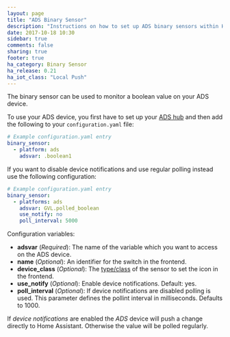 ```yaml
---
layout: page
title: "ADS Binary Sensor"
description: "Instructions on how to set up ADS binary sensors within Home Assistant."
date: 2017-10-18 10:30
sidebar: true
comments: false
sharing: true
footer: true
ha_category: Binary Sensor
ha_release: 0.21
ha_iot_class: "Local Push"
---
```


The binary sensor can be used to monitor a boolean value on your ADS device.

To use your ADS device, you first have to set up your [ADS
hub](/components/ads/) and then add the following to your `configuration.yaml`
file:

```yaml
# Example configuration.yaml entry
binary_sensor:
  - platform: ads
    adsvar: .boolean1
```

If you want to disable device notifications and use regular polling instead use
the following configuration:

```yaml
# Example configuration.yaml entry
binary_sensor:
  - platforms: ads
    adsvar: GVL.polled_boolean
    use_notify: no
    poll_interval: 5000
```

Configuration variables:
- **adsvar** (*Required*): The name of the variable which you want to access on
the ADS device.
- **name** (*Optional*): An identifier for the switch in the frontend.
- **device_class** (*Optional*): The [type/class](/components/binary_sensor/) of the sensor to set the icon in the frontend.
- **use_notify** (*Optional*): Enable device notifications. Default: yes.
- **poll_interval** (*Optional*): If device notifications are disabled polling
is used. This parameter defines the pollint interval in milliseconds. Defaults
to 1000.

If *device notifications* are enabled the *ADS* device will push a change
directly to Home Assistant. Otherwise the value will be polled regularly.